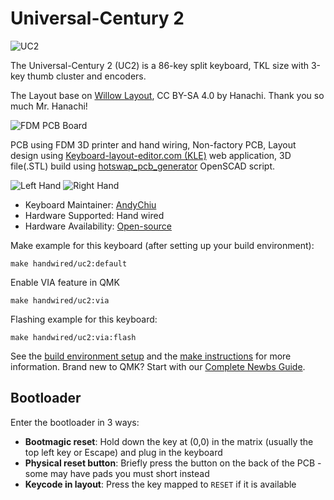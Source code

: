 # Universal-Century 2

![UC2](https://i.imgur.com/sl2A7q3l.jpeg)

The Universal-Century 2 (UC2) is a 86-key split keyboard, TKL size with 3-key thumb cluster and encoders. 

The Layout base on [Willow Layout](https://github.com/hanachi-ap/willow64-doc), CC BY-SA 4.0 by Hanachi. Thank you so much Mr. Hanachi!

![FDM PCB Board](https://imgur.com/Obr9v1y.jpeg)

PCB using FDM 3D printer and hand wiring, Non-factory PCB, Layout design using [Keyboard-layout-editor.com (KLE)](http://www.keyboard-layout-editor.com/) web application, 3D file(.STL) build using [hotswap_pcb_generator](https://github.com/AndyChiu/hotswap_pcb_generator) OpenSCAD script.

![Left Hand](https://i.imgur.com/FnKEIS4.jpeg)
![Right Hand](https://i.imgur.com/pPTj6vC.jpeg)

* Keyboard Maintainer: [AndyChiu](https://github.com/AndyChiu)
* Hardware Supported: Hand wired
* Hardware Availability: [Open-source](https://github.com/AndyChiu/UC2)

Make example for this keyboard (after setting up your build environment):

    make handwired/uc2:default

Enable VIA feature in QMK

    make handwired/uc2:via

Flashing example for this keyboard:

    make handwired/uc2:via:flash


See the [build environment setup](https://docs.qmk.fm/#/getting_started_build_tools) and the [make instructions](https://docs.qmk.fm/#/getting_started_make_guide) for more information. Brand new to QMK? Start with our [Complete Newbs Guide](https://docs.qmk.fm/#/newbs).

## Bootloader

Enter the bootloader in 3 ways:

* **Bootmagic reset**: Hold down the key at (0,0) in the matrix (usually the top left key or Escape) and plug in the keyboard
* **Physical reset button**: Briefly press the button on the back of the PCB - some may have pads you must short instead
* **Keycode in layout**: Press the key mapped to `RESET` if it is available
